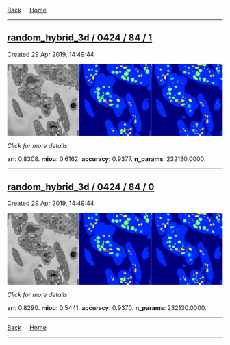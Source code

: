 
[Back](..)&nbsp;&nbsp;&nbsp;&nbsp;&nbsp;[Home](https://leapmanlab.github.io/snapshots)

---

<div class="summary"><a href="1"><h2>random_hybrid_3d / 0424 / 84 / 1</h2></a><p>Created 29 Apr 2019, 14:49:44
</p><a href="1"><img src="1/media/summary.png" align="center"></a><p>
<i>Click for more details</i>
</p></div>

**ari**: 0.8308. **miou**: 0.6162. **accuracy**: 0.9377. **n_params**: 232130.0000. 

---

<div class="summary"><a href="0"><h2>random_hybrid_3d / 0424 / 84 / 0</h2></a><p>Created 29 Apr 2019, 14:49:44
</p><a href="0"><img src="0/media/summary.png" align="center"></a><p>
<i>Click for more details</i>
</p></div>

**ari**: 0.8290. **miou**: 0.5441. **accuracy**: 0.9370. **n_params**: 232130.0000. 

---

[Back](..)&nbsp;&nbsp;&nbsp;&nbsp;&nbsp;[Home](https://leapmanlab.github.io/snapshots)

---